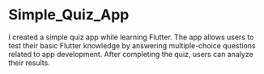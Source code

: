 # Simple_Quiz_App
I created a simple quiz app while learning Flutter. The app allows users to test their basic Flutter knowledge by answering multiple-choice questions related to app development. After completing the quiz, users can analyze their results.
